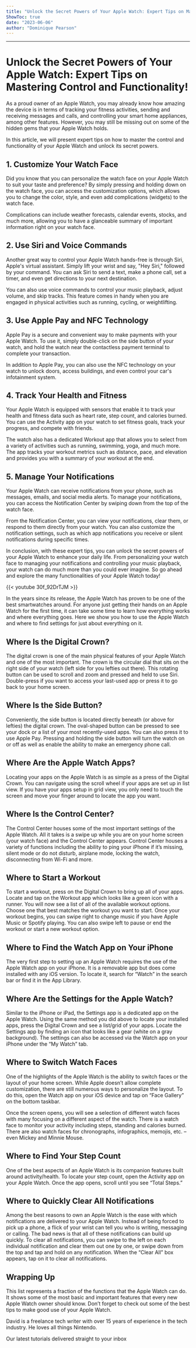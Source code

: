 ```yaml
---
title: "Unlock the Secret Powers of Your Apple Watch: Expert Tips on Mastering Control and Functionality!"
ShowToc: true 
date: "2023-06-06"
author: "Dominique Pearson"
---
```

*****
# Unlock the Secret Powers of Your Apple Watch: Expert Tips on Mastering Control and Functionality!

As a proud owner of an Apple Watch, you may already know how amazing the device is in terms of tracking your fitness activities, sending and receiving messages and calls, and controlling your smart home appliances, among other features. However, you may still be missing out on some of the hidden gems that your Apple Watch holds.

In this article, we will present expert tips on how to master the control and functionality of your Apple Watch and unlock its secret powers.

## 1. Customize Your Watch Face

Did you know that you can personalize the watch face on your Apple Watch to suit your taste and preference? By simply pressing and holding down on the watch face, you can access the customization options, which allows you to change the color, style, and even add complications (widgets) to the watch face.

Complications can include weather forecasts, calendar events, stocks, and much more, allowing you to have a glanceable summary of important information right on your watch face.

## 2. Use Siri and Voice Commands

Another great way to control your Apple Watch hands-free is through Siri, Apple's virtual assistant. Simply lift your wrist and say, "Hey Siri," followed by your command. You can ask Siri to send a text, make a phone call, set a timer, and even get directions to your next destination.

You can also use voice commands to control your music playback, adjust volume, and skip tracks. This feature comes in handy when you are engaged in physical activities such as running, cycling, or weightlifting.

## 3. Use Apple Pay and NFC Technology

Apple Pay is a secure and convenient way to make payments with your Apple Watch. To use it, simply double-click on the side button of your watch, and hold the watch near the contactless payment terminal to complete your transaction.

In addition to Apple Pay, you can also use the NFC technology on your watch to unlock doors, access buildings, and even control your car's infotainment system.

## 4. Track Your Health and Fitness

Your Apple Watch is equipped with sensors that enable it to track your health and fitness data such as heart rate, step count, and calories burned. You can use the Activity app on your watch to set fitness goals, track your progress, and compete with friends.

The watch also has a dedicated Workout app that allows you to select from a variety of activities such as running, swimming, yoga, and much more. The app tracks your workout metrics such as distance, pace, and elevation and provides you with a summary of your workout at the end.

## 5. Manage Your Notifications

Your Apple Watch can receive notifications from your phone, such as messages, emails, and social media alerts. To manage your notifications, you can access the Notification Center by swiping down from the top of the watch face.

From the Notification Center, you can view your notifications, clear them, or respond to them directly from your watch. You can also customize the notification settings, such as which app notifications you receive or silent notifications during specific times.

In conclusion, with these expert tips, you can unlock the secret powers of your Apple Watch to enhance your daily life. From personalizing your watch face to managing your notifications and controlling your music playback, your watch can do much more than you could ever imagine. So go ahead and explore the many functionalities of your Apple Watch today!

{{< youtube 30f_92DrTJM >}} 



In the years since its release, the Apple Watch has proven to be one of the best smartwatches around. For anyone just getting their hands on an Apple Watch for the first time, it can take some time to learn how everything works and where everything goes. Here we show you how to use the Apple Watch and where to find settings for just about everything on it. 
 
## Where Is the Digital Crown?
 
The digital crown is one of the main physical features of your Apple Watch and one of the most important. The crown is the circular dial that sits on the right side of your watch (left side for you lefties out there). This rotating button can be used to scroll and zoom and pressed and held to use Siri. Double-press if you want to access your last-used app or press it to go back to your home screen.
 
## Where Is the Side Button?
 
Conveniently, the side button is located directly beneath (or above for lefties) the digital crown. The oval-shaped button can be pressed to see your dock or a list of your most recently-used apps. You can also press it to use Apple Pay. Pressing and holding the side button will turn the watch on or off as well as enable the ability to make an emergency phone call. 
 
## Where Are the Apple Watch Apps?
 
Locating your apps on the Apple Watch is as simple as a press of the Digital Crown. You can navigate using the scroll wheel if your apps are set up in list view. If you have your apps setup in grid view, you only need to touch the screen and move your finger around to locate the app you want. 
 
## Where Is the Control Center? 
 
The Control Center houses some of the most important settings of the Apple Watch. All it takes is a swipe up while you are on your home screen (your watch face) and the Control Center appears. Control Center houses a variety of functions including the ability to ping your iPhone if it’s missing, silent mode or do not disturb, airplane mode, locking the watch, disconnecting from Wi-Fi and more. 
 
## Where to Start a Workout 
 
To start a workout, press on the Digital Crown to bring up all of your apps. Locate and tap on the Workout app which looks like a green icon with a runner. You will now see a list of all of the available workout options. Choose one that best matches the workout you want to start. Once your workout begins, you can swipe right to change music if you have Apple Music or Spotify playing. You can also swipe left to pause or end the workout or start a new workout option. 
 
## Where to Find the Watch App on Your iPhone
 
The very first step to setting up an Apple Watch requires the use of the Apple Watch app on your iPhone. It is a removable app but does come installed with any iOS version. To locate it, search for “Watch” in the search bar or find it in the App Library. 
 
## Where Are the Settings for the Apple Watch?
 
Similar to the iPhone or iPad, the Settings app is a dedicated app on the Apple Watch. Using the same method you did above to locate your installed apps, press the Digital Crown and see a list/grid of your apps. Locate the Settings app by finding an icon that looks like a gear (white on a gray background). The settings can also be accessed via the Watch app on your iPhone under the “My Watch” tab. 
 
## Where to Switch Watch Faces
 
One of the highlights of the Apple Watch is the ability to switch faces or the layout of your home screen. While Apple doesn’t allow complete customization, there are still numerous ways to personalize the layout. To do this, open the Watch app on your iOS device and tap on “Face Gallery” on the bottom taskbar. 
 
Once the screen opens, you will see a selection of different watch faces with many focusing on a different aspect of the watch. There is a watch face to monitor your activity including steps, standing and calories burned. There are also watch faces for chronographs, infographics, memojis, etc. – even Mickey and Minnie Mouse. 
 
## Where to Find Your Step Count
 
One of the best aspects of an Apple Watch is its companion features built around activity/health. To locate your step count, open the Activity app on your Apple Watch. Once the app opens, scroll until you see “Total Steps.”
 
## Where to Quickly Clear All Notifications
 
Among the best reasons to own an Apple Watch is the ease with which notifications are delivered to your Apple Watch. Instead of being forced to pick up a phone, a flick of your wrist can tell you who is writing, messaging or calling. The bad news is that all of these notifications can build up quickly. To clear all notifications, you can swipe to the left on each individual notification and clear them out one by one, or swipe down from the top and tap and hold on any notification. When the “Clear All” box appears, tap on it to clear all notifications. 
 
## Wrapping Up
 
This list represents a fraction of the functions that the Apple Watch can do. It shows some of the most basic and important features that every new Apple Watch owner should know. Don’t forget to check out some of the best tips to make good use of your Apple Watch.
 
David is a freelance tech writer with over 15 years of experience in the tech industry. He loves all things Nintendo.
 
Our latest tutorials delivered straight to your inbox




